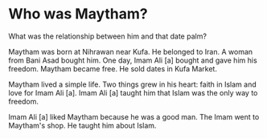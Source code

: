 Who was Maytham?
================

What was the relationship between him and that date palm?

Maytham was born at Nihrawan near Kufa. He belonged to Iran. A woman
from Bani Asad bought him. One day, Imam Ali [a] bought and gave him his
freedom. Maytham became free. He sold dates in Kufa Market.

Maytham lived a simple life. Two things grew in his heart: faith in
Islam and love for Imam Ali [a]. Imam Ali [a] taught him that Islam was
the only way to freedom.

Imam Ali [a] liked Maytham because he was a good man. The Imam went to
Maytham's shop. He taught him about Islam.


